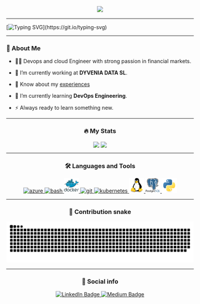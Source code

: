 <div id="header" align="center">
  <img src=https://media.giphy.com/media/du3J3cXyzhj75IOgvA/giphy.gif width="200"/>
</div>

<!-- <h2 align="center">Hi 👋, I'm Ivan Andrade </h2> -->

---
[![Typing SVG](https://readme-typing-svg.herokuapp.com?duration=10000&center=true&vCenter=true&width=800&height=30&lines=Hello+this+is+Ivan+Andrade%2C+Welcome+to+my+Github+page.)](https://git.io/typing-svg)

---
<!-- ### 👦 About Me -->

<h3 align="left"><b> 👦 About Me </b>  </h3>

- 👨‍💻 Devops and cloud Engineer with strong passion in financial markets.

- 🔭 I’m currently working at **DYVENIA DATA SL**.

- 📄 Know about my [experiences](https://www.linkedin.com/in/iandradec/)

- 🌱 I’m currently learning **DevOps Engineering**.
  
- ⚡ Always ready to learn something new.

--- 

<!-- ### 🔥 My Stats -->

<h3 align="center"><b> 🔥 My Stats </b>  </h3>
<p align="center">
    <img width="400" src="https://github-readme-stats.vercel.app/api?username=iandradec&count_private=true&show_icons=true&theme=react" align="center" />  
    <img width="425" src="https://streak-stats.demolab.com/?user=iandradec&theme=react" align="center" />
</p>



---

<!-- ### 🛠️ Languages and Tools -->

<h3 align="center"> 🛠️ Languages and Tools </h3>

<div>
    <p align="center">
        <a href="https://azure.microsoft.com/en-in/" target="_blank" rel="noreferrer" > <img src="https://www.vectorlogo.zone/logos/microsoft_azure/microsoft_azure-icon.svg" alt="azure" width="40" height="40"/> </a> 
        <a href="https://www.gnu.org/software/bash/" target="_blank" rel="noreferrer"> <img src="https://www.vectorlogo.zone/logos/gnu_bash/gnu_bash-icon.svg" alt="bash" width="40" height="40"/> </a> 
        <a href="https://www.docker.com/" target="_blank" rel="noreferrer"> <img src="https://raw.githubusercontent.com/devicons/devicon/master/icons/docker/docker-original-wordmark.svg" alt="docker" width="40" height="40"/> </a> 
        <a href="https://git-scm.com/" target="_blank" rel="noreferrer"> <img src="https://www.vectorlogo.zone/logos/git-scm/git-scm-icon.svg" alt="git" width="40" height="40"/> </a> 
        <a href="https://kubernetes.io" target="_blank" rel="noreferrer"> <img src="https://www.vectorlogo.zone/logos/kubernetes/kubernetes-icon.svg" alt="kubernetes" width="40" height="40"/> </a> 
        <a href="https://www.linux.org/" target="_blank" rel="noreferrer"> <img src="https://raw.githubusercontent.com/devicons/devicon/master/icons/linux/linux-original.svg" alt="linux" width="40" height="40"/> </a> 
        <a href="https://www.postgresql.org" target="_blank" rel="noreferrer"> <img src="https://raw.githubusercontent.com/devicons/devicon/master/icons/postgresql/postgresql-original-wordmark.svg" alt="postgresql" width="40" height="40"/> </a> 
        <a href="https://www.python.org" target="_blank" rel="noreferrer"> <img src="https://raw.githubusercontent.com/devicons/devicon/master/icons/python/python-original.svg" alt="python" width="40" height="40"/> </a>
    </p>
</div>


---

<!-- ### 🐍 Contribution snake -->

<h3 align="center"><b> 🐍 Contribution snake</b>  </h3>
<p align="center">
    <picture>
        <source media="(prefers-color-scheme: dark)" srcset="https://github.com/Iandradec/iandradec/blob/output/github-snake-dark.svg">
        <source media="(prefers-color-scheme: light)" srcset="https://github.com/Iandradec/iandradec/blob/output/github-snake-dark.svg">
        <img alt="github contribution grid snake animation" src="https://github.com/Iandradec/iandradec/blob/output/github-snake-dark.svg">
    </picture>
</p>

---

<!-- ### 🔗 Social info -->
<h3 align="center"><b> 🔗 Social info </b>  </h3>
<div id="badges">
    <p align="center">
        <a href="https://linkedin.com/in/iandradec">
        <img src="https://img.shields.io/badge/LinkedIn-blue?style=for-the-badge&logo=linkedin&logoColor=white" alt="LinkedIn Badge"/>
        </a>
        <a href="https://medium.com/@iandradec">
        <img src="https://img.shields.io/badge/Medium-959da5?style=for-the-badge&logo=medium&logoColor=blue" alt="Medium Badge"/>
        </a>
    </p>
</div>

